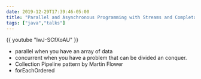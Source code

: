```yaml
--- 
date: 2019-12-29T17:39:46-05:00
title: "Parallel and Asynchronous Programming with Streams and CompletableFuture by Venkat Subramaniam"
tags: ["java","talks"]
---
```



{{ youtube "IwJ-SCfXoAU" }}

- parallel when you have an array of data 
- concurrent when you have a problem that can be divided
    an conquer. 
- Collection Pipeline pattern by Martin Flower  
- forEachOrdered
